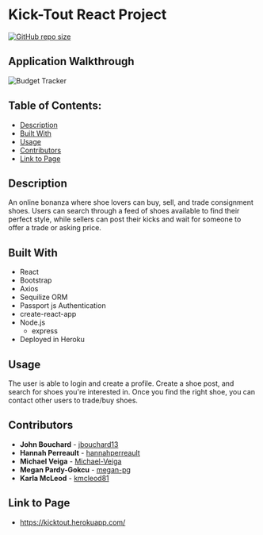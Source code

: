 # **Kick-Tout React Project**

[![GitHub repo size](https://img.shields.io/github/repo-size/jbouchard13/project-3)](https://shields.io/)


## Application Walkthrough
![Budget Tracker](./public/assets/images/ktWalkthrough.gif)

## Table of Contents:
* [Description](#Description)
* [Built With](#Built-With)
* [Usage](#Usage)
* [Contributors](#Contributors)
* [Link to Page](#Link-to-Page)

## Description
An online bonanza where shoe lovers can buy, sell, and trade consignment shoes. Users can search through a feed of shoes available to find their perfect style, while sellers can post their kicks and wait for someone to offer a trade or asking price. 

## Built With
* React
* Bootstrap
* Axios
* Sequilize ORM
* Passport js Authentication
* create-react-app
* Node.js
    * express
* Deployed in Heroku


## Usage
The user is able to login and create a profile. Create a shoe post, and search for shoes you're interested in. Once you find the right shoe, you can contact other users to trade/buy shoes.

## Contributors
* **John Bouchard** - [jbouchard13](https://github.com/jbouchard13)
* **Hannah Perreault** - [hannahperreault](https://github.com/hannahperreault)
* **Michael Veiga** - [Michael-Veiga](https://github.com/Michael-Veiga)
* **Megan Pardy-Gokcu** - [megan-pg](https://github.com/megan-pg)
* **Karla McLeod** - [kmcleod81](https://github.com/kmcleod81)

## Link to Page
* https://kicktout.herokuapp.com/